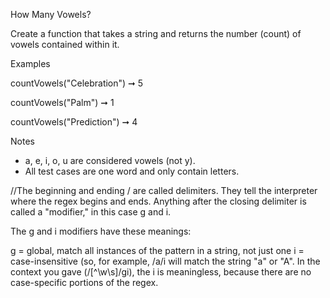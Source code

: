 How Many Vowels?

Create a function that takes a string and returns the number (count) of vowels contained within it.

Examples

countVowels("Celebration") ➞ 5

countVowels("Palm") ➞ 1

countVowels("Prediction") ➞ 4

Notes

* a, e, i, o, u are considered vowels (not y).
* All test cases are one word and only contain letters.

//The beginning and ending / are called delimiters. They tell the interpreter where the regex begins and ends. Anything after the closing delimiter is called a "modifier," in this case g and i.

The g and i modifiers have these meanings:

g = global, match all instances of the pattern in a string, not just one
i = case-insensitive (so, for example, /a/i will match the string "a" or "A".
In the context you gave (/[^\w\s]/gi), the i is meaningless, because there are no case-specific portions of the regex.